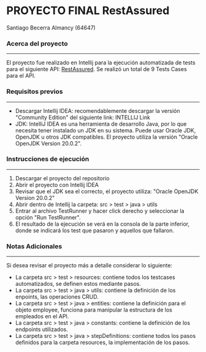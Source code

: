 # PROYECTO FINAL RestAssured

Santiago Becerra Almancy (64647)

### Acerca del proyecto
----
El proyecto fue realizado en Intellij para la ejecución automatizada de tests para el siguiente API: [RestAssured](https://dummy.restapiexample.com/). Se realizó un total de 9 Tests Cases para el API.

### Requisitos previos
----
- Descargar Intellij IDEA: recomendablemente descargar la versión "Community Edition" del siguiente link: INTELLIJ Link
- JDK: IntelliJ IDEA es una herramienta de desarrollo Java, por lo que necesita tener instalado un JDK en su sistema. Puede usar Oracle JDK, OpenJDK u otros JDK compatibles. El proyecto utiliza la versión "Oracle OpenJDK Version 20.0.2".

### Instrucciones de ejecución
----
1. Descargar el proyecto del repositorio
2. Abrir el proyecto con Intellij IDEA
3. Revisar que el JDK sea el correcto, el proyecto utiliza: "Oracle OpenJDK Version 20.0.2"
4. Abrir dentro de Intellij la carpeta: src > test > java > utils
5. Entrar al archivo TestRunner y hacer click derecho y seleccionar la opción "Run TestRunner".
6. El resultado de la ejecución se verá en la consola de la parte inferior, donde se indicará los test que pasaron y aquellos que fallaron.

### Notas Adicionales
----
Si desea revisar el proyecto más a detalle considerar lo siguiente:
- La carpeta src > test > resources: contiene todos los testcases automatizados, se definen estos mediante pasos.
- La carpeta src > test > java > utils: contiene la definición de los enpoints, las operaciones CRUD.
- La carpeta src > test > java > entities: contiene la definición para el objeto employee, funciona para manipular la estructura de los empleados en el API.
- La carpeta src > test > java > constants: contiene la definición de los endpoints utilizados.
- La carpeta src > test > java > stepDefinitions: contiene todos los pasos definidos para la carpeta resources, la implementación de los pasos.
